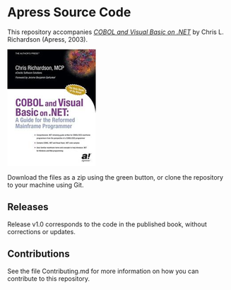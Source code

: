 # Apress Source Code

This repository accompanies [*COBOL and Visual Basic on .NET*](http://www.apress.com/9781590590485) by Chris L. Richardson (Apress, 2003).

![Cover image](9781590590485.jpg)

Download the files as a zip using the green button, or clone the repository to your machine using Git.

## Releases

Release v1.0 corresponds to the code in the published book, without corrections or updates.

## Contributions

See the file Contributing.md for more information on how you can contribute to this repository.
